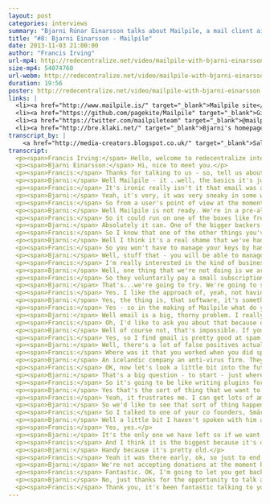 ```yaml
---
layout: post
categories: interviews
summary: "Bjarni Rúnar Einarsson talks about Mailpile, a mail client aiming to decentralize email again. Will people ever encrypt email? Can we make it cool to code on email again, and beat the central services?"
title: "#8: Bjarni Einarsson - Mailpile"
date: 2013-11-03 21:00:00
author: "Francis Irving"
url-mp4: http://redecentralize.net/video/mailpile-with-bjarni-einarsson.mp4
size-mp4: 54074760
url-webm: http://redecentralize.net/video/mailpile-with-bjarni-einarsson.webm
duration: 19:56
poster: http://redecentralize.net/video/mailpile-with-bjarni-einarsson.jpg
links: |
  <li><a href="http://www.mailpile.is/" target="_blank">Mailpile site</a></li>
  <li><a href="https://github.com/pagekite/Mailpile" target="_blank">Github repository</a></li>
  <li><a href="https://twitter.com/mailpileteam" target="_blank">@mailpileteam on Twitter</a></li>
  <li><a href="http://bre.klaki.net/" target="_blank">Bjarni's homepage</a></li>
transcript_by: |
    <a href="http://media-creators.blogspot.co.uk/" target="_blank">Sally</a> and <a href="mailto:jan@badrabbit.de" target="_blank">Rabbit</a>
transcript: 
  <p><span>Francis Irving:</span> Hello, welcome to redecentralize interview, and today we've got Bjarni Einarsson from Mailpile and he's an open source developer based in Iceland. He's also done pagekite, so hello. How are you?</p>
  <p><span>Bjarni Einarsson:</span> Hi, nice to meet you.</p>
  <p><span>Francis:</span> Thanks for talking to us - so, tell us about Mailpile - What is it?</p>
  <p><span>Bjarni:</span> Well Mailpile - it ..well, the basics it's just an email client, although I hesitate to use the word 'just' because it is a very ambitious project. What we're trying to do are - the motivation behind it is we're really concerned by how email is becoming increasingly centralised, to a very large degree people are relying on hosted services like gmail, Gmail is probably the best example, and they actually have the largest market share as well and we believe that that's just a problem. There's a lot of problems that come from that sort of centrealisation. Some of them have to do with the ideals of software freedom and being independent online and then as we've seen in the past few months, there are actual security implications for people who are concerned about that sort of thing where Edward Snowden revealead a lot of information about how the US Government is pulling people's data out of gmail and other centralised cloud services so people who care about that sort of thing, they're going to want an alternative and mailpile is hoping to be exactly that.</p>
  <p><span>Francis:</span> It's ironic really isn't it that email was almost one of the great decentralized successes from the early internet before the web yet now you look around and see all the open source hackers using gmail at conferences and things.</p>
  <p><span>Bjarni:</span> Yeah, it's very, it was very sneaky in some ways, and I'm not going to say it was malicious um, gmail is a fantastic product - it works really well and the fact that it is free, free of charge, not free as in freedom means that people haven't really been motivated to replace it. Also, for a very long time to a large extent still, Google have been the good guys. They've been part, they've been very active in the open communities and very supportive of the open internet, so people didn't feel uncomfortable relying on them and I think that that's changing a bit. People want their independence back and they want to move off.</p>
  <p><span>Francis:</span> So from a user's point of view at the moment what does Mailpile do and what kind of people are using it?</p>
  <p><span>Bjarni:</span> Well Mailpile is not ready. We're in a pre-alpha state at the moment, the code that we have is a relatively powerful fast search engine for email, so you can give it a large volume of mail and it will read it for you and index it and then help you find things very similar to how you can do in gmail, you can perform searches and get responses back very quickly. On top of that we're building a user interface and the user interface is web based so you access it using your browser even if you maybe running the software on your laptop or desktop computer, you'll use your browser to interact with it and this means that you also have the option of hosting it somewhere else. You can put it on a raspberry pi or run vps, or you know, various places wherever a web app can run, can run mailpile and we're developoing that now.</p>
  <p><span>Francis:</span> So it could run on one of the boxes like freedombox or something that goes inside, er plugs into your network.</p>
  <p><span>Bjarni:</span> Absolutely it can. One of the bigger backers - so we raised money for this project on indigogo we had over 3000 people supporting the project and raised $163,000 on indigogo itself and a bit extra via direct bitcoin dontations. One of our bigger backers was Eben Moglen of the freedombox foundation because they would really like to use Mailpile and include it in the package that they are putting together.</p>
  <p><span>Francis:</span> So I know that one of the other things you've looked at is encryption and I remember in the 1990s when pgp (pretty good privacy) was like all the buzz and it never really took off, and like a kind of end to end based encryption for email, so what is your take on encryption? What is happening?</p>
  <p><span>Bjarni:</span> Well I think it's a real shame that we've had this technology for so long and it's not being used and it's not accessible to people that need it, um, so we would like to fix that and we believe that this is largely a user interface problem software could do a much better job making it eas to use encryption - easy to understand what it's doing um, and if you think about it, most of the pgp tools that are out there today are in plugin, like a plugin for thunderbird and inkmail it's good software, but it's software that's written for people who know what pgp is and someone who wants privacy online they don't necessarily know what buzz words to look for, they just know that they want their communication to be secure, so we want to approach it from that point of view. We want to say 'how can we make people's communication as secure and private as possible?' without bothering them with the technical details of how it actually works.</p>
  <p><span>Francis:</span> So you won't have to manage your keys by hand then, for example?</p>
  <p><span>Bjarni:</span> Well, stuff that - you will be able to manage your keys by hand, but we feel that the software should do the sensible thing by default, it should know what is a reasonable key length to generate a new key in it should just do that, it shouldn't ask you about it and key management should be integrated into your contact list. When youu are looking at your contact list, you should just see which of these people you can communicate with securely and which people you can't and it should talk to the key servers behind the scenes without you having to do go and do so manually. There's a lot of stuff that can be automated and simplified, this is not a trivial task because there are security implicatons to all of these things, and privacy implications but we feel that no one has really taken this approach of trying to automate and simplify as much as possible. And make that the first priority as opposed to strict 100% security being the highest priority so we're starting at a different point.</p>
  <p><span>Francis:</span> I'm really interested in the kind of business model for this, so you've got big companies you've got hotmail and gmail and yahoo - massive email providers and lots of other small ones what's your plan for getting the resource like a business model to be able to scale decentralizing?</p>
  <p><span>Bjarni:</span> Well, one thing that we're not doing is we are not going to host everyone's email for them so we don't need to go and invest in large datacentres and storage capacity and system administration teams. We're just writing software that people can use. So that reduces our overhead quite a lot at the moment there's three of us on the team - two of us are having our salaries paid from the money that we raised on indigogo and the third is having his salary paid by a company that wants to see this happen, so there's a sponsorship going on there. And this...we have enough to do this for a full year. We have enough to build the software and bring it to a 1.0 release state and by that time we hope to have developed further business models. And one of the things we're looking at is just asking the community to support us directly. so we have, at the moment we have 3000 people who are willing to put money into the project we hope that some of them will be willing to do so again to get ongoing updates and developments and once the software exists and people can use it we are actually just hoping that more people will sign up and say 'yes, we want to support this and make this continue happening'.</p>
  <p><span>Francis:</span> So they voluntarily pay a small subscription.</p>
  <p><span>Bjarni:</span> That's...we're going to try. We're going to see if people will go for that. I don't think it's been done before, so it's an experiment, but it's one we feel really good about.</p>
  <p><span>Francis:</span> Yes. I like the approach of, yeah, not having venture capitalists to pay back, not having servers and getting money from the actual users.</p>
  <p><span>Bjarni:</span> Yes, the thing is, that software, it's something that people sometimes forget, that software scales really well. If i write a piece of software I can distribute a million copies for almost no charge and if you run the software on your own computer, and you have a very powerful computer infront of you we don't need to provide infrastructure for that. So this entire push towards centralisation and moving everything into the cloud it's wasting a lot of resources that we have. It makes some things easier because you can have a specialised team running things and handling the upgrades and the administraton but it does mean that someone else has to run a computer and your computer is sitting there doing nothing much. So there's waste there.</p>
  <p><span>Francis:</span> Yes - so in the making of Mailpile what do you think the most technically interesting thing is - tell us about part of the technology that we'll find interesting.</p>
  <p><span>Bjarni:</span> Well email is a big, thorny problem. I really enjoyed working on the search engine iself. Brendan who is our user interface and experience designer is having a lot of fun just sort of figuring out how to make the ui make sense to people and we had a lot of talks about how to do the encryption interfaces and things and there's a lot of interesting problems there to solve. I'm looking forward to getting back into developing spam protection. as well. I worked for six years in a company doing anti- spam. And I moved away fromt hat for a while, and we're going to need that in Mailpile. So I will get my fingers dirty there again see what's happening in the open source world, what tools we can use and how we integrate them.</p>
  <p><span>Francis:</span> Oh, I'd like to ask you about that because one of the most interesting criticisms that I hear from actually the smartest people who criticise this decentralization idea often say 'oh, it won't work cause there'll be spam so do you think it's possible to ...so at the moment it's like say facebook - I don't get any spam on facebook because they're really good at ensuring that spam users go away and there are lots of data scientists analysing it and they have a central identity system, but is it possible with a decentralized communication service to fully get rid of spam but still make sure that everyone does get the messages that they are meant to get?</p>
  <p><span>Bjarni:</span> Well of course not, that's impossible. If you think about it, it's really interesting the technical community is very passonate about freedom of speech and network topology but for some reason people forget all about that when it comes to spam. People are very happy to have centralised censorship tools to filter out their email and throw stuff away based on arbitrary criteria and I just think that's really strange. And really unfortunate if you have spam filters locally if you are running spam filters on your own machine and you are controlling them you're training them, and instead of messages getting rejected they are just put in aspam folder where you can find them again, that puts you back in control and Bayesian filters they work very well. There's no reason why you can't get very good spam protection in a decentralized fashion by looking at the contents of the messages understanding the social graph of who you communicate with and who you don't communicate with and taking advantage of that. I think people just, people have gotten lazy Email hasn't been cool, it hasn't been interesting to the technical community for many years and people sort of forgot about it, but I'm pretty sure we can do better than we did ten years ago which is the last time there was active development on email in the free software world.</p>
  <p><span>Francis:</span> Yes, so I find gmail is pretty good at spam filtering these days, and I don't get much spam any more I only have like a bit every other day.</p>
  <p><span>Bjarni:</span> Well, there's a lot of false positives actually' I have to check my spam folder otherwise I miss important messages. If you're getting a lot of spam, you don't notice.</p>
  <p><span>Francis:</span> Where was it that you worked when you did spam filtering before - what kind of place?</p>
  <p><span>Bjarni:</span> An icelandic company an anti-virus firm. They recently got bought. They were called frisk software international. They made the F-Prot anti-virus engine which dates back to the eighties so they forayed into anti-virus services online - cloud based filtering and they needed an anti spam component for that as well so I worked on that.</p>
  <p><span>Francis:</span> OK, now let's look a little bit into the future where do you see Mailpile going? What kind of interesting things will happen to it and what would a mass, what would the effect be? if there was mass takeup?</p>
  <p><span>Bjarni:</span> That's a big question - to start - just where we are now we are going to do more development we hope to have an alpha release that sort of techies and really enthusiastic people can try in January. Next summer we hope to have a 1.0 release which you can actually install. Hopefully we'll have it well packaged so even a non-technical user can install it just as they would install firefox or thunderbird or chrome or something like that, then we'll see Depending on the uptake, because if we success in getting a large amount of people to move their email back out of the cloud and onto a local device or a device that's under their control then we can start seeing people do encryption more because the...encrypting email is sort of fundamentally incompatible with storing your email with a third party provider in the cloud, because if gmail wanted to offer pgp encryption they would have to have a copy of the keys and that kind of defeats the purpose so we're won't see any progress at all on email encryption until we decentralize email back and start running the software ourselves so if Mailpile is successful we might see a larger uptake in encryption and we might see an actual improvement in privacy for people's email communications. I'm very excited about that. Another thing that I hope will happen - now this is just sort of my personal motivation here, is that I would like to see the open source community focus on email more, and I'm hoping that by setting an example and giving people a platform that's fun to hack on and fun to play with will spur more people to enter into this space and get more activity that's one of the reasons why we are doing Mailpile. It's written in python which is a very accessible programming language, we're trying to make sure the front end, the javascript and the html is done using modern methods that developers like to work with. We're going to focus on documentation and do all this stuff that lets oither people take part in the project, so it's going to be much bigger than us.</p>
  <p><span>Francis:</span> So it's going to be like writing plugins for it will be quite easy?</p>
  <p><span>Bjarni:</span> Yes that's the sort of thing that we want to make real easy to do both plugins and because it's a web server it can have an api where other servers or other software can interact with Mailpile ina programmatic way.</p>
  <p><span>Francis:</span> Yeah, it frustrates me. I can get lots of amazing plugins for my browser or apps for my phone but gmail I can just get the few ones in Google labs and that's it that's the choice - even thunderbird doesn't have plugins.</p>
  <p><span>Bjarni:</span> So we'd like to see that sort of thing happen for email.</p>
  <p><span>Francis:</span> So I talked to one of your co founders, Smári and he mentioned this really interesting idea that email is already a really good identitiy system and that it's like open and it was made on the internet in the past and he was talking about how we could see Mailpile like bootstrapping other systems so for examplem video calls so you could have a system that used the email identity and the Mailpile client to send mail with a special attachment that meant 'ring the phone' and then is that something you've talked about? thinking of? or?</p>
  <p><span>Bjarni:</span> Well a little bit I haven't spoken with him about specifically that use case but that is the sort of thing that we envision people doing if they start treating email as an interesting platform for development and, I mean one of the things that people like you and me are concerned about- people that are concerned about centralisation, is the dominance of facebook and if you think about it, the only social network that is bigger than facebook today is the world of email.</p>
  <p><span>Francis:</span> Yes, yes.</p>
  <p><span>Bjarni:</span> It's the only one we have left so if we want to be able to compete with facebook and leverage network effects, email might be an interesting platform for doing that.</p>
  <p><span>Francis:</span> And I think it is the biggest because it's decentralized - because it isn't controlled by one company so the other companies kind of all back it as well.</p>
  <p><span>Bjarni:</span> Handy because it's pretty old.</p>
  <p><span>Francis:</span> Yeah it was there early, ok, so just to end how can people who are watching help? so, is there a github repository and any particular interesting technical documents that they should read if they are hackers? Probably the place to start is to visit mailpile.is. That's our homepage it doesn't have much on it. There's an introduction to the project and team, there's a blog that we update you know, every few weeks, and from there there are links to our github repository there's a link to our twitter account if you want to follow us and talk to us on a daily basis, we also have an irc channel and againt that's mentioned on our website, so that's how to find us somewhat ironically, we don't have a mailing list yet. We'll be using this if people have issues to communicate about technical things and the irc channel for more informal conversations and chat. And I know its not ready yet for use by end users but is there a way that end users can contribute financially? to help?</p>
  <p><span>Bjarni:</span> We're not accepting donations at the moment but we do plan to open up for that again soon, um it's, we're a small team so we can't do everything at once, but we will be accepting donations again, and over time once we've got more community infrastructure in place we're going to have as I was mentioning before we are going to have this community where people can subscribe and become part of the larger Mailpile community and they can actually have a vote on which direction we take the project and we will be asking people to contribute money in order to take part in that way.</p>
  <p><span>Francis:</span> Fantastic. OK, I'm going to let you get back to coding because I want to use it in the new year, so is there anything last you want to say or...</p>
  <p><span>Bjarni:</span> No, just thanks for the opportunity to talk about this and I encourage everyone who's watching to checkout our website and check out our code, either now or in January or next summer.</p>
  <p><span>Francis:</span> Thank you, it's been fantastic talking to you.</p>
---
```

